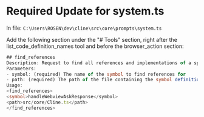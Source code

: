 # Required Update for system.ts

In file: `C:\Users\ROSEN\dev\cline\src\core\prompts\system.ts`

Add the following section under the "# Tools" section, right after the list_code_definition_names tool and before the browser_action section:

```typescript
## find_references
Description: Request to find all references and implementations of a specified symbol (function, variable, class, etc.) in the workspace. Uses VSCode's built-in language services to provide accurate results across all supported languages.
Parameters:
- symbol: (required) The name of the symbol to find references for
- path: (required) The path of the file containing the symbol definition (relative to the current working directory ${cwd.toPosix()})
Usage:
<find_references>
<symbol>handleWebviewAskResponse</symbol>
<path>src/core/Cline.ts</path>
</find_references>
